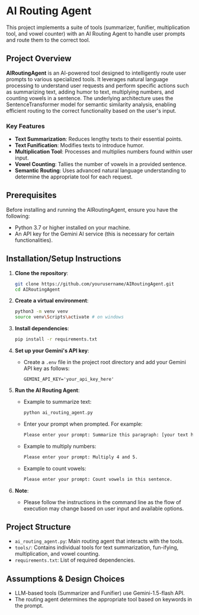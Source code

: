 # AI Routing Agent

This project implements a suite of tools (summarizer, funifier, multiplication tool, and vowel counter) with an AI Routing Agent to handle user prompts and route them to the correct tool.

## Project Overview

**AIRoutingAgent** is an AI-powered tool designed to intelligently route user prompts to various specialized tools. It leverages natural language processing to understand user requests and perform specific actions such as summarizing text, adding humor to text, multiplying numbers, and counting vowels in a sentence. The underlying architecture uses the SentenceTransformer model for semantic similarity analysis, enabling efficient routing to the correct functionality based on the user's input.

### Key Features

- **Text Summarization**: Reduces lengthy texts to their essential points.
- **Text Funification**: Modifies texts to introduce humor.
- **Multiplication Tool**: Processes and multiplies numbers found within user input.
- **Vowel Counting**: Tallies the number of vowels in a provided sentence.
- **Semantic Routing**: Uses advanced natural language understanding to determine the appropriate tool for each request.

## Prerequisites

Before installing and running the AIRoutingAgent, ensure you have the following:

- Python 3.7 or higher installed on your machine.
- An API key for the Gemini AI service (this is necessary for certain functionalities).

## Installation/Setup Instructions

1. **Clone the repository**:

   ```bash
   git clone https://github.com/yourusername/AIRoutingAgent.git
   cd AIRoutingAgent
   ```

2. **Create a virtual environment**:

   ```bash
   python3 -m venv venv
   source venv\Scripts\activate # on windows
   ```
3. **Install dependencies**:

   ```bash
   pip install -r requirements.txt
   ```
4. **Set up your Gemini's API key**:

   - Create a `.env` file in the project root directory and add your Gemini API key as follows:

     ```
     GEMINI_API_KEY='your_api_key_here'
     ```
5. **Run the AI Routing Agent**:

   - Example to summarize text:

     ```bash
     python ai_routing_agent.py
     ```
   - Enter your prompt when prompted. For example:

     ```bash
     Please enter your prompt: Summarize this paragraph: [your text here]
     ```
   - Example to multiply numbers:

     ```bash
     Please enter your prompt: Multiply 4 and 5.
     ```
   - Example to count vowels:

     ```bash
     Please enter your prompt: Count vowels in this sentence.
     ```
6. **Note**:

   - Please follow the instructions in the command line as the flow of execution may change based on user input and available options.

## Project Structure

- `ai_routing_agent.py`: Main routing agent that interacts with the tools.
- `tools/`: Contains individual tools for text summarization, fun-ifying, multiplication, and vowel counting.
- `requirements.txt`: List of required dependencies.

## Assumptions & Design Choices

- LLM-based tools (Summarizer and Funifier) use Gemini-1.5-flash API.
- The routing agent determines the appropriate tool based on keywords in the prompt.
